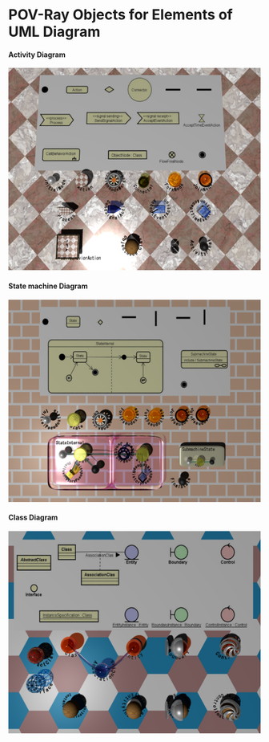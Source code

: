 # POV-Ray Objects for Elements of UML Diagram

#### Activity Diagram
![アクティビティ図要素](https://raw.githubusercontent.com/chamosllc/povastah/master/includes/output/activity.png)
#### State machine Diagram
![ステートマシン図要素](https://raw.githubusercontent.com/chamosllc/povastah/master/includes/output/statemachine.png)
#### Class Diagram
![ステートマシン図要素](https://raw.githubusercontent.com/chamosllc/povastah/master/includes/output/class.png)